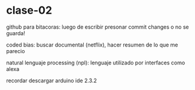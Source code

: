  # clase-02

 github para bitacoras: luego de escribir presonar commit changes o no se guarda!

 coded bias: buscar documental (netflix), hacer resumen de lo que me parecio

 natural lenguaje processing (npl): lenguaje utilizado por interfaces como alexa

 recordar descargar arduino ide 2.3.2
